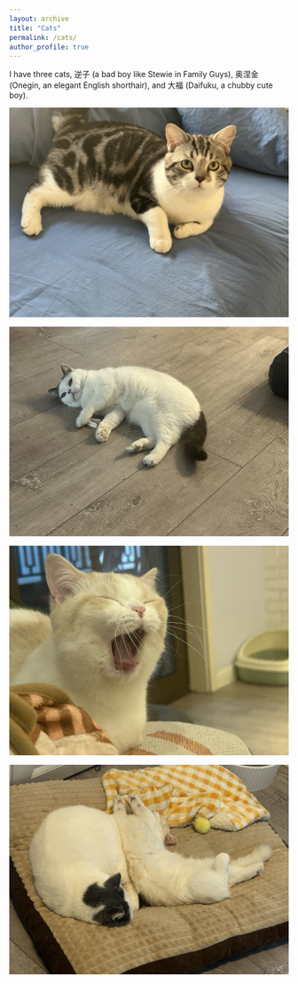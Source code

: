 ```yaml
---
layout: archive
title: "Cats"
permalink: /cats/
author_profile: true
---
```


I have three cats, 逆子 (a bad boy like Stewie in Family Guys), 奥涅金 (Onegin, an elegant English shorthair), and 大福 (Daifuku, a chubby cute boy). 

![逆子](/images/nizi.jpg)

![奥涅金](/images/aoniejin.jpg)

![大福](/images/dafu.jpg)

![奥涅金&大福](/images/aoniejin_and_dafu.jpg)
